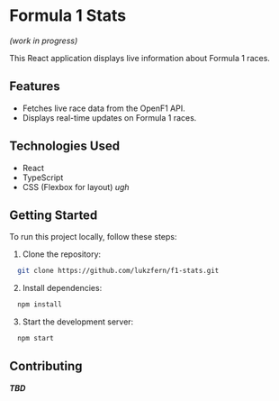 # Formula 1 Stats
 *(work in progress)*

This React application displays live information about Formula 1 races.

## Features

- Fetches live race data from the OpenF1 API.
- Displays real-time updates on Formula 1 races.

## Technologies Used

- React
- TypeScript
- CSS (Flexbox for layout) *ugh*

## Getting Started

To run this project locally, follow these steps:

1. Clone the repository:

  ```bash
    git clone https://github.com/lukzfern/f1-stats.git
  ```

2. Install dependencies:
  ```bash
    npm install
  ```

3. Start the development server:
  ```bash
    npm start
  ```

## Contributing
***TBD***
